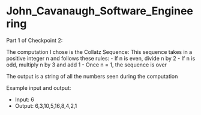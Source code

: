 # John_Cavanaugh_Software_Engineering
Part 1 of Checkpoint 2:

The computation I chose is the Collatz Sequence: 
This sequence takes in a positive integer n and follows these rules:
    - If n is even, divide n by 2
    - If n is odd, multiply n by 3 and add 1
    - Once n = 1, the sequence is over

The output is a string of all the numbers seen during the computation

Example input and output:
  - Input: 6
  - Output: 6,3,10,5,16,8,4,2,1

